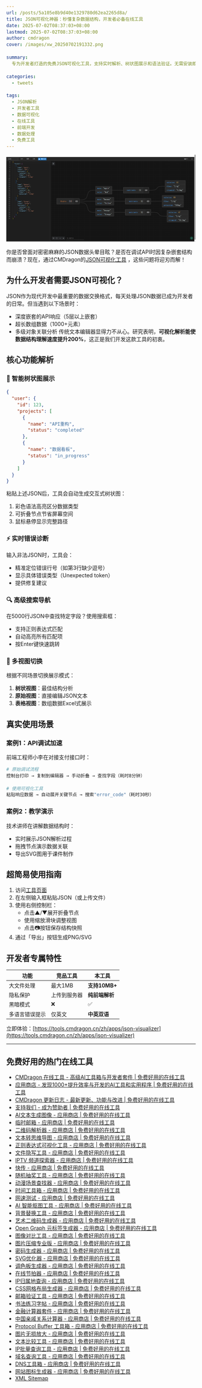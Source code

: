 ```yaml
---
url: /posts/5a105e8b9d40e1329780d62ea2265d8a/
title: JSON可视化神器：秒懂复杂数据结构，开发者必备在线工具
date: 2025-07-02T08:37:03+08:00
lastmod: 2025-07-02T08:37:03+08:00
author: cmdragon
cover: /images/xw_20250702191332.png

summary:
  专为开发者打造的免费JSON可视化工具，支持实时解析、树状图展示和语法验证。无需安装即可将杂乱JSON转化为清晰数据结构，提升开发调试效率300%。

categories:
  - tweets

tags:
  - JSON解析
  - 开发者工具
  - 数据可视化
  - 在线工具
  - 前端开发
  - 数据处理
  - 免费工具
---
```


![JSON可视化神器：秒懂复杂数据结构，开发者必备在线工具](/images/xw_20250702191332.png)

你是否曾面对密密麻麻的JSON数据头晕目眩？是否在调试API时因复杂嵌套结构而崩溃？现在，通过CMDragon的[JSON可视化工具](https://tools.cmdragon.cn/zh/apps/json-visualizer)
，这些问题将迎刃而解！

## 为什么开发者需要JSON可视化？

JSON作为现代开发中最重要的数据交换格式，每天处理JSON数据已成为开发者的日常。但当遇到以下场景时：

- 深度嵌套的API响应（5层以上嵌套）
- 超长数组数据（1000+元素）
- 多级对象关联分析
  传统文本编辑器显得力不从心。研究表明，**可视化解析能使数据结构理解速度提升200%**，这正是我们开发这款工具的初衷。

## 核心功能解析

### 🌳 智能树状图展示

```json
{
  "user": {
    "id": 123,
    "projects": [
      {
        "name": "API重构",
        "status": "completed"
      },
      {
        "name": "数据看板",
        "status": "in_progress"
      }
    ]
  }
}
```

粘贴上述JSON后，工具会自动生成交互式树状图：

1. 彩色语法高亮区分数据类型
2. 可折叠节点节省屏幕空间
3. 鼠标悬停显示完整路径

### ⚡ 实时错误诊断

输入非法JSON时，工具会：

- 精准定位错误行号（如第3行缺少逗号）
- 显示具体错误类型（Unexpected token）
- 提供修复建议

### 🔍 高级搜索导航

在5000行JSON中查找特定字段？使用搜索框：

- 支持正则表达式匹配
- 自动高亮所有匹配项
- 按Enter键快速跳转

### 🧩 多视图切换

根据不同场景切换展示模式：

1. **树状视图**：最佳结构分析
2. **原始视图**：直接编辑JSON文本
3. **表格视图**：数组数据Excel式展示

## 真实使用场景

### 案例1：API调试加速

前端工程师小李在对接支付接口时：

```bash
# 原始调试流程
控制台打印 → 复制到编辑器 → 手动折叠 → 查找字段（耗时8分钟）

# 使用可视化工具
粘贴响应数据 → 自动展开关键节点 → 搜索"error_code"（耗时30秒）
```

### 案例2：教学演示

技术讲师在讲解数据结构时：

- 实时展示JSON解析过程
- 拖拽节点演示数据关联
- 导出SVG图用于课件制作

## 超简易使用指南

1. 访问[工具页面](https://tools.cmdragon.cn/zh/apps/json-visualizer)
2. 在左侧输入框粘贴JSON（或上传文件）
3. 使用右侧控制栏：
    - 点击▲/▼展开折叠节点
    - 使用缩放滑块调整视图
    - 点击📷按钮保存结构快照
4. 通过「导出」按钮生成PNG/SVG

## 开发者专属特性

| 功能      | 竞品工具   | 本工具         |
|---------|--------|-------------|
| 大文件处理   | 最大1MB  | **支持10MB+** |
| 隐私保护    | 上传到服务器 | **纯前端解析**   |
| 黑暗模式    | ❌      | ✅           |
| 多语言错误提示 | 仅英文    | **中英双语**    |

立即体验：[https://tools.cmdragon.cn/zh/apps/json-visualizer](https://tools.cmdragon.cn/zh/apps/json-visualizer)

---

## 免费好用的热门在线工具

- [CMDragon 在线工具 - 高级AI工具箱与开发者套件 | 免费好用的在线工具](https/tools.cmdragon.cn/zh)
- [应用商店 - 发现1000+提升效率与开发的AI工具和实用程序 | 免费好用的在线工具](https/tools.cmdragon.cn/zh/apps?category=trending)
- [CMDragon 更新日志 - 最新更新、功能与改进 | 免费好用的在线工具](https/tools.cmdragon.cn/zh/changelog)
- [支持我们 - 成为赞助者 | 免费好用的在线工具](https/tools.cmdragon.cn/zh/sponsor)
- [AI文本生成图像 - 应用商店 | 免费好用的在线工具](https/tools.cmdragon.cn/zh/apps/text-to-image-ai)
- [临时邮箱 - 应用商店 | 免费好用的在线工具](https/tools.cmdragon.cn/zh/apps/temp-email)
- [二维码解析器 - 应用商店 | 免费好用的在线工具](https/tools.cmdragon.cn/zh/apps/qrcode-parser)
- [文本转思维导图 - 应用商店 | 免费好用的在线工具](https/tools.cmdragon.cn/zh/apps/text-to-mindmap)
- [正则表达式可视化工具 - 应用商店 | 免费好用的在线工具](https/tools.cmdragon.cn/zh/apps/regex-visualizer)
- [文件隐写工具 - 应用商店 | 免费好用的在线工具](https/tools.cmdragon.cn/zh/apps/steganography-tool)
- [IPTV 频道探索器 - 应用商店 | 免费好用的在线工具](https/tools.cmdragon.cn/zh/apps/iptv-explorer)
- [快传 - 应用商店 | 免费好用的在线工具](https/tools.cmdragon.cn/zh/apps/snapdrop)
- [随机抽奖工具 - 应用商店 | 免费好用的在线工具](https/tools.cmdragon.cn/zh/apps/lucky-draw)
- [动漫场景查找器 - 应用商店 | 免费好用的在线工具](https/tools.cmdragon.cn/zh/apps/anime-scene-finder)
- [时间工具箱 - 应用商店 | 免费好用的在线工具](https/tools.cmdragon.cn/zh/apps/time-toolkit)
- [网速测试 - 应用商店 | 免费好用的在线工具](https/tools.cmdragon.cn/zh/apps/speed-test)
- [AI 智能抠图工具 - 应用商店 | 免费好用的在线工具](https/tools.cmdragon.cn/zh/apps/background-remover)
- [背景替换工具 - 应用商店 | 免费好用的在线工具](https/tools.cmdragon.cn/zh/apps/background-replacer)
- [艺术二维码生成器 - 应用商店 | 免费好用的在线工具](https/tools.cmdragon.cn/zh/apps/artistic-qrcode)
- [Open Graph 元标签生成器 - 应用商店 | 免费好用的在线工具](https/tools.cmdragon.cn/zh/apps/open-graph-generator)
- [图像对比工具 - 应用商店 | 免费好用的在线工具](https/tools.cmdragon.cn/zh/apps/image-comparison)
- [图片压缩专业版 - 应用商店 | 免费好用的在线工具](https/tools.cmdragon.cn/zh/apps/image-compressor)
- [密码生成器 - 应用商店 | 免费好用的在线工具](https/tools.cmdragon.cn/zh/apps/password-generator)
- [SVG优化器 - 应用商店 | 免费好用的在线工具](https/tools.cmdragon.cn/zh/apps/svg-optimizer)
- [调色板生成器 - 应用商店 | 免费好用的在线工具](https/tools.cmdragon.cn/zh/apps/color-palette)
- [在线节拍器 - 应用商店 | 免费好用的在线工具](https/tools.cmdragon.cn/zh/apps/online-metronome)
- [IP归属地查询 - 应用商店 | 免费好用的在线工具](https/tools.cmdragon.cn/zh/apps/ip-geolocation)
- [CSS网格布局生成器 - 应用商店 | 免费好用的在线工具](https/tools.cmdragon.cn/zh/apps/css-grid-layout)
- [邮箱验证工具 - 应用商店 | 免费好用的在线工具](https/tools.cmdragon.cn/zh/apps/email-validator)
- [书法练习字帖 - 应用商店 | 免费好用的在线工具](https/tools.cmdragon.cn/zh/apps/calligraphy-practice)
- [金融计算器套件 - 应用商店 | 免费好用的在线工具](https/tools.cmdragon.cn/zh/apps/finance-calculator-suite)
- [中国亲戚关系计算器 - 应用商店 | 免费好用的在线工具](https/tools.cmdragon.cn/zh/apps/chinese-kinship-calculator)
- [Protocol Buffer 工具箱 - 应用商店 | 免费好用的在线工具](https/tools.cmdragon.cn/zh/apps/protobuf-toolkit)
- [图片无损放大 - 应用商店 | 免费好用的在线工具](https/tools.cmdragon.cn/zh/apps/image-upscaler)
- [文本比较工具 - 应用商店 | 免费好用的在线工具](https/tools.cmdragon.cn/zh/apps/text-compare)
- [IP批量查询工具 - 应用商店 | 免费好用的在线工具](https/tools.cmdragon.cn/zh/apps/ip-batch-lookup)
- [域名查询工具 - 应用商店 | 免费好用的在线工具](https/tools.cmdragon.cn/zh/apps/domain-finder)
- [DNS工具箱 - 应用商店 | 免费好用的在线工具](https/tools.cmdragon.cn/zh/apps/dns-toolkit)
- [网站图标生成器 - 应用商店 | 免费好用的在线工具](https/tools.cmdragon.cn/zh/apps/favicon-generator)
- [XML Sitemap](https/tools.cmdragon.cn/sitemap_index.xml)